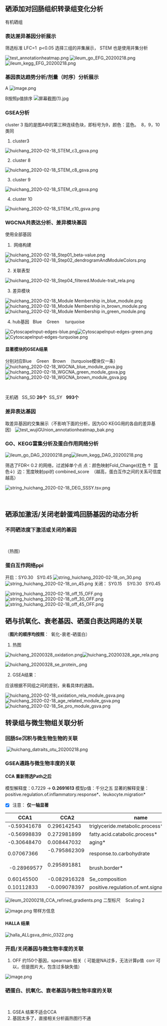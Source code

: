## 硒添加对回肠组织转录组变化分析
有机硒组
### 表达差异基因分析展示
筛选标准 LFC=1  p<0.05
选择三组的并集展示，
STEM 也是使用并集分析


![test_annotationheatmap.png](https://cdn.nlark.com/yuque/0/2020/png/713774/1585374444800-32d27f79-d3de-42f8-9dea-b285fc01781d.png#height=840&id=T2HOF&name=test_annotationheatmap.png&originHeight=840&originWidth=840&originalType=binary&ratio=1&size=92552&status=done&style=none&width=840)
![ileum_go_EFG_20200218.png](https://cdn.nlark.com/yuque/0/2020/png/713774/1586226143931-6e80d8fd-ecee-46ce-b520-3c74a5c15b10.png#height=1320&id=PSyQo&name=ileum_go_EFG_20200218.png&originHeight=1320&originWidth=1020&originalType=binary&ratio=1&size=40071&status=done&style=none&width=1020)![ileum_kegg_EFG_20200218.png](https://cdn.nlark.com/yuque/0/2020/png/713774/1586226151674-9774c749-5762-4b6c-bd9b-698d3538920b.png#height=1320&id=LnGRT&name=ileum_kegg_EFG_20200218.png&originHeight=1320&originWidth=1020&originalType=binary&ratio=1&size=31544&status=done&style=none&width=1020)


### 基因表达趋势分析/剂量（时序）分析展示
A
![image.png](https://cdn.nlark.com/yuque/0/2020/png/713774/1585653710351-0020dcbe-51f5-448c-ab67-ceb8436f74e7.png#height=63&id=D4zik&name=image.png&originHeight=125&originWidth=707&originalType=binary&ratio=1&size=16838&status=done&style=none&width=353.5)


B按照p值排序
![屏幕截图(1).jpg](https://cdn.nlark.com/yuque/0/2020/jpeg/713774/1585653591571-b40a126d-2d08-487b-83e3-64623466cb9c.jpeg#height=123&id=IHEQI&name=%E5%B1%8F%E5%B9%95%E6%88%AA%E5%9B%BE%281%29.jpg&originHeight=123&originWidth=686&originalType=binary&ratio=1&size=84963&status=done&style=none&width=686)


### GSEA分析
cluster 3 指的是图A中的第三种连续色块，即标号为9，颜色：蓝色。  8，9，10类同

1. cluster3

![huichang_2020-02-18_STEM_c3_gsva.png](https://cdn.nlark.com/yuque/0/2020/png/713774/1585374665771-736bbbe5-35d6-4d63-94b6-247bed9a360b.png#height=360&id=wXrDC&name=huichang_2020-02-18_STEM_c3_gsva.png&originHeight=1440&originWidth=1920&originalType=binary&ratio=1&size=31916&status=done&style=none&width=480)

2. cluster 8


![huichang_2020-02-18_STEM_c8_gsva.png](https://cdn.nlark.com/yuque/0/2020/png/713774/1585374691206-85955199-6db3-40ea-88a1-cb4d0bdd2fa3.png#height=360&id=U0aR4&name=huichang_2020-02-18_STEM_c8_gsva.png&originHeight=1440&originWidth=1920&originalType=binary&ratio=1&size=20455&status=done&style=none&width=480)

3. cluster 9

![huichang_2020-02-18_STEM_c9_gsva.png](https://cdn.nlark.com/yuque/0/2020/png/713774/1585374781453-2fe9e11b-8102-41c4-bf63-c14c841ac7ac.png#height=360&id=avzHU&name=huichang_2020-02-18_STEM_c9_gsva.png&originHeight=1440&originWidth=1920&originalType=binary&ratio=1&size=40196&status=done&style=none&width=480)

4. cluster 10

![huichang_2020-02-18_STEM_c10_gsva.png](https://cdn.nlark.com/yuque/0/2020/png/713774/1585374800935-f96eaa96-a724-4842-8936-159409fb5d1f.png#height=360&id=sW7jq&name=huichang_2020-02-18_STEM_c10_gsva.png&originHeight=1440&originWidth=1920&originalType=binary&ratio=1&size=52311&status=done&style=none&width=480)
### WGCNA共表达分析、差异模块基因
使用全部基因

1.  网络构建

![huichang_2020-02-18_Step01_beta-value.png](https://cdn.nlark.com/yuque/0/2020/png/713774/1585371974729-79ef9e1e-0fa2-4105-9595-3fa70af29c09.png#height=389&id=HwGi5&name=huichang_2020-02-18_Step01_beta-value.png&originHeight=480&originWidth=480&originalType=binary&ratio=1&size=6937&status=done&style=none&width=389)
![huichang_2020-02-18_Step02_dendrogramAndModuleColors.png](https://cdn.nlark.com/yuque/0/2020/png/713774/1585372005569-68592d82-4a89-41d9-8a19-e55b506bb131.png#height=296&id=aXFgR&name=huichang_2020-02-18_Step02_dendrogramAndModuleColors.png&originHeight=600&originWidth=800&originalType=binary&ratio=1&size=12074&status=done&style=none&width=395)

2. 关联表型

![huichang_2020-02-18_Step04_filtered.Module-trait_rela.png](https://cdn.nlark.com/yuque/0/2020/png/713774/1585372072877-1aeff5b0-d10b-41c3-b0ab-b43d49aa1687.png#height=366&id=HAAka&name=huichang_2020-02-18_Step04_filtered.Module-trait_rela.png&originHeight=720&originWidth=600&originalType=binary&ratio=1&size=7448&status=done&style=none&width=305)

3. 差异模块

![huichang_2020-02-18_Module Membership in_blue_module.png](https://cdn.nlark.com/yuque/0/2020/png/713774/1585372221336-5f3c4959-437a-4350-b210-87d49815b298.png#height=243&id=LqsIm&name=huichang_2020-02-18_Module%20Membership%20in_blue_module.png&originHeight=840&originWidth=840&originalType=binary&ratio=1&size=51289&status=done&style=none&width=243)![huichang_2020-02-18_Module Membership in_brown_module.png](https://cdn.nlark.com/yuque/0/2020/png/713774/1585372222175-42d14320-685e-4bac-9d21-b683ffa5aea3.png#height=234&id=A0N0D&name=huichang_2020-02-18_Module%20Membership%20in_brown_module.png&originHeight=840&originWidth=840&originalType=binary&ratio=1&size=38202&status=done&style=none&width=234)![huichang_2020-02-18_Module Membership in_green_module.png](https://cdn.nlark.com/yuque/0/2020/png/713774/1585372223042-40dce91b-0262-459f-8505-710e2a0bd138.png#height=237&id=pet6o&name=huichang_2020-02-18_Module%20Membership%20in_green_module.png&originHeight=840&originWidth=840&originalType=binary&ratio=1&size=49323&status=done&style=none&width=237)

4. hub基因   Blue    Green     turquoise

![CytoscapeInput-edges-blue.png](https://cdn.nlark.com/yuque/0/2020/png/713774/1585372766775-f6eb531b-106a-449a-a829-99a5214c8e53.png#height=239&id=iFjYJ&name=CytoscapeInput-edges-blue.png&originHeight=557&originWidth=995&originalType=binary&ratio=1&size=186473&status=done&style=none&width=427)![CytoscapeInput-edges-green.png](https://cdn.nlark.com/yuque/0/2020/png/713774/1585372802317-eaf2ff43-7041-4760-a22b-44a73f8d77fb.png#height=212&id=pj26j&name=CytoscapeInput-edges-green.png&originHeight=537&originWidth=1005&originalType=binary&ratio=1&size=99196&status=done&style=none&width=397)![CytoscapeInput-edges-turquoise.png](https://cdn.nlark.com/yuque/0/2020/png/713774/1585373017514-c59c6a86-29d9-42f3-a135-742c98aab85a.png#height=200&id=VAPWT&name=CytoscapeInput-edges-turquoise.png&originHeight=583&originWidth=1005&originalType=binary&ratio=1&size=338780&status=done&style=none&width=345)
​

#### 显著模块的GSEA结果
分别对应Blue    Green   Brown  （turquoise模块仅一条）
![huichang_2020-02-18_WGCNA_blue_module_gsva.jpg](https://cdn.nlark.com/yuque/0/2020/jpeg/713774/1585655965757-d4ebf21c-00c3-42f5-9523-ad931dfc547b.jpeg#height=373&id=DzUgz&name=huichang_2020-02-18_WGCNA_blue_module_gsva.jpg&originHeight=840&originWidth=840&originalType=binary&ratio=1&size=105158&status=done&style=none&width=373)![huichang_2020-02-18_WGCNA_green_module_gsva.jpg](https://cdn.nlark.com/yuque/0/2020/jpeg/713774/1585656003689-5f2b5c76-04b0-4a56-af18-da9f21654550.jpeg#height=359&id=EEQN5&name=huichang_2020-02-18_WGCNA_green_module_gsva.jpg&originHeight=840&originWidth=840&originalType=binary&ratio=1&size=120597&status=done&style=none&width=359)![huichang_2020-02-18_WGCNA_brown_module_gsva.jpg](https://cdn.nlark.com/yuque/0/2020/jpeg/713774/1585656039289-e45496a6-f011-42a6-83b8-271ee0ebb447.jpeg#height=349&id=tQgWk&name=huichang_2020-02-18_WGCNA_brown_module_gsva.jpg&originHeight=840&originWidth=840&originalType=binary&ratio=1&size=109990&status=done&style=none&width=349)
​

​

无机硒   SS_SD **26个**  SS_SY   **993个**
### 差异表达基因
取差异基因的交集展示（不影响下面的分析，因为GO KEGG用的各自的差异基因）
![test_wujiGUnion_annotationheatmap_bak.png](https://cdn.nlark.com/yuque/0/2020/png/713774/1585802224171-e6f982d7-d5f2-4720-8744-72ada5563f53.png#height=840&id=LtsH8&name=test_wujiGUnion_annotationheatmap_bak.png&originHeight=840&originWidth=840&originalType=binary&ratio=1&size=47098&status=done&style=none&width=840)
### GO、KEGG富集分析及蛋白作用网络分析
![ileum_go_DAG_20200218.png](https://cdn.nlark.com/yuque/0/2020/png/713774/1585373257446-abfd133e-98af-493d-8cf5-b64b8ac65d3b.png#height=475&id=kvIf4&name=ileum_go_DAG_20200218.png&originHeight=1320&originWidth=1020&originalType=binary&ratio=1&size=36267&status=done&style=none&width=367)![ileum_kegg_DAG_20200218.png](https://cdn.nlark.com/yuque/0/2020/png/713774/1585373267225-b2f26355-6d82-4c2a-91fc-b83fb0b01e0d.png#height=476&id=Rr5QY&name=ileum_kegg_DAG_20200218.png&originHeight=1320&originWidth=1020&originalType=binary&ratio=1&size=21992&status=done&style=none&width=368)


 筛选了FDR< 0.2 的网络，过滤掉单个点
点：颜色映射Fold_Change(红色 ↑  蓝色↓) 
边：宽度映射ppi的 combined_score  （越高，蛋白互作之间的关系可信度越高）
​

![string_huichang_2020-02-18_DEG_SSSY.tsv.png](https://cdn.nlark.com/yuque/0/2020/png/713774/1585543343804-ce3eb8ce-568a-4ca0-bcc6-0762589d7081.png#height=672&id=OAJfW&name=string_huichang_2020-02-18_DEG_SSSY.tsv.png&originHeight=672&originWidth=1290&originalType=binary&ratio=1&size=105641&status=done&style=none&width=1290)
​

​

## 硒添加激活/关闭老龄蛋鸡回肠基因的动态分析
### 不同硒浓度下激活或关闭的基因
​

（热图）
​

### 蛋白互作网络ppi
开启：SY0.30   SY0.45
![string_huichang_2020-02-18_on_30.png](https://cdn.nlark.com/yuque/0/2020/png/713774/1585544335496-d971f143-46f5-4ae7-90da-f51b059adb2a.png#height=123&id=qrgHz&name=string_huichang_2020-02-18_on_30.png&originHeight=1511&originWidth=4338&originalType=binary&ratio=1&size=146375&status=done&style=none&width=353)![string_huichang_2020-02-18_on_45.png](https://cdn.nlark.com/yuque/0/2020/png/713774/1585544346670-9ab8486e-e70b-4579-a959-063db1a69e01.png#height=219&id=bAnfi&name=string_huichang_2020-02-18_on_45.png&originHeight=2733&originWidth=4333&originalType=binary&ratio=1&size=404129&status=done&style=none&width=347)
关闭： SY0.15    SY0.30   SY0.45
​

![string_huichang_2020-02-18_off_15_OFF.png](https://cdn.nlark.com/yuque/0/2020/png/713774/1585544412083-f1eb1e3c-06c8-4764-863c-6518a6f7905f.png#height=303&id=evktG&name=string_huichang_2020-02-18_off_15_OFF.png&originHeight=2911&originWidth=4333&originalType=binary&ratio=1&size=691739&status=done&style=none&width=451)![string_huichang_2020-02-18_off_30_OFF.png](https://cdn.nlark.com/yuque/0/2020/png/713774/1585544407127-2e4bdde3-8e06-4fb4-aff8-1add901beac3.png#height=224&id=bIRkL&name=string_huichang_2020-02-18_off_30_OFF.png&originHeight=2382&originWidth=4338&originalType=binary&ratio=1&size=229379&status=done&style=none&width=408)![string_huichang_2020-02-18_off_45_OFF.png](https://cdn.nlark.com/yuque/0/2020/png/713774/1585544416232-f0650f92-b3fd-4f28-81cb-2a65c555cad9.png#height=301&id=PBGt1&name=string_huichang_2020-02-18_off_45_OFF.png&originHeight=3124&originWidth=4333&originalType=binary&ratio=1&size=583938&status=done&style=none&width=418)
## 硒与抗氧化、衰老基因、硒蛋白表达网路的关联
（**图片的顺序均按照**：  氧化-衰老-硒蛋白）

1. 热图

![huichang_20200328_oxidation.png](https://cdn.nlark.com/yuque/0/2020/png/713774/1585383044118-8a9ecb65-530a-441b-81b8-e1a50b29d013.png#height=347&id=eiwh3&name=huichang_20200328_oxidation.png&originHeight=564&originWidth=559&originalType=binary&ratio=1&size=57961&status=done&style=none&width=344)![huichang_20200328_age_rela.png](https://cdn.nlark.com/yuque/0/2020/png/713774/1585383057939-9df9a02f-3cc4-458f-a5c5-b11376c9a617.png#height=344&id=fsMTT&name=huichang_20200328_age_rela.png&originHeight=555&originWidth=632&originalType=binary&ratio=1&size=57509&status=done&style=none&width=392)


![huichang_20200328_se_protein_.png](https://cdn.nlark.com/yuque/0/2020/png/713774/1585382743089-342b3906-7e09-417c-a2a7-279711e2fbbf.png#height=291&id=TClaV&name=huichang_20200328_se_protein_.png&originHeight=607&originWidth=825&originalType=binary&ratio=1&size=17754&status=done&style=none&width=396)

2. GSEA结果：

应该根据不同组之间的差别，来看具体的通路。


![huichang_2020-02-18_oxidation_rela_module_gsva.png](https://cdn.nlark.com/yuque/0/2020/png/713774/1585373607530-ea8e2260-fae8-4a5c-9a06-add35e38c1ab.png#height=361&id=vOSvI&name=huichang_2020-02-18_oxidation_rela_module_gsva.png&originHeight=840&originWidth=1200&originalType=binary&ratio=1&size=25385&status=done&style=none&width=515)![huichang_2020-02-18_age_related_module_gsva.png](https://cdn.nlark.com/yuque/0/2020/png/713774/1585373585108-7cae8eb8-d446-4c44-a93f-741380afcefc.png#height=317&id=SAJbI&name=huichang_2020-02-18_age_related_module_gsva.png&originHeight=840&originWidth=1200&originalType=binary&ratio=1&size=13923&status=done&style=none&width=453)![huichang_2020-02-18_Se_pro_module_gsva.png](https://cdn.nlark.com/yuque/0/2020/png/713774/1585382154270-8952cdd5-c9da-4c3e-b805-beb2c03f923d.png#height=313&id=Y4kxS&name=huichang_2020-02-18_Se_pro_module_gsva.png&originHeight=840&originWidth=1200&originalType=binary&ratio=1&size=21462&status=done&style=none&width=447)
## 转录组与微生物组关联分析
### 回肠Se沉积与微生物生物的关联
 ![huichang_datraits_otu_20200218.png](https://cdn.nlark.com/yuque/0/2020/png/713774/1585381728819-9b45783c-1f36-4c55-b67f-346434934d70.png#height=519&id=p7113&name=huichang_datraits_otu_20200218.png&originHeight=1019&originWidth=1044&originalType=binary&ratio=1&size=60965&status=done&style=none&width=532)
### GSEA通路与微生物丰度的关联
#### CCA 重新筛选Path之后
模型解释度：0.7229 -> **0.2691613**
模型p值：千分之五
显著的解释变量：positive.regulation.of.inflammatory.response*、leukocyte.migration*

- [x] 注意： **仅一轴显著**






| **CCA1** |   CCA2 | name |
| --- | --- | --- |
| -0.59341678 | 0.296142543 | triglyceride.metabolic.process* |
| -0.56998839  | 0.272981899  | fatty.acid.catabolic.process* |
| -0.30648470  | 0.008447032 | aging* |
| 0.07067366  | -0.795862309   | response.to.carbohydrate |
|  -0.28969577 | 0.295891881                      | brush.border* |
| 0.60145500 | -0.082916328 | Se_composition |
| 0.10112833 | -0.009078397  | positive.regulation.of.wnt.signaling.pathway |



![ileum_20200218_CCA_refined_gradients.png](https://cdn.nlark.com/yuque/0/2020/png/713774/1585389251772-6f962198-f075-44fb-ab16-d86bf01da46d.png#height=1373&id=XBOQU&name=ileum_20200218_CCA_refined_gradients.png&originHeight=1373&originWidth=1403&originalType=binary&ratio=1&size=35609&status=done&style=none&width=1403)
二型标尺    Scaling 2




![image.png](https://cdn.nlark.com/yuque/0/2020/png/713774/1585388045406-d8d7048b-af72-4158-8579-5c04bcf26af3.png#height=408&id=Zm1wd&name=image.png&originHeight=815&originWidth=938&originalType=binary&ratio=1&size=108901&status=done&style=none&width=469)
带样方信息


#### HALLA 结果
![halla_ALLgsva_dmic_0322.png](https://cdn.nlark.com/yuque/0/2020/png/713774/1585389423631-5a381950-d9a0-4e67-8ca3-2bfd76e8f983.png#height=484&id=AyVg1&name=halla_ALLgsva_dmic_0322.png&originHeight=1090&originWidth=1367&originalType=binary&ratio=1&size=29443&status=done&style=none&width=607)
### 开启/关闭基因与微生物丰度的关联

1. OFF 约150个基因，spearman 相关（ 可能是NA过多，无法计算p值  corr 可以，但是图片大，包含过多缺失值）

![image.png](https://cdn.nlark.com/yuque/0/2020/png/713774/1585536539841-514ecceb-3faf-460a-8f42-e6a6b134c70e.png#height=442&id=YceU3&name=image.png&originHeight=884&originWidth=1049&originalType=binary&ratio=1&size=162877&status=done&style=none&width=524.5)
### 硒蛋白、抗氧化、衰老基因与微生物丰度的关联
​


1. GSEA 结果不适合CCA
1. 基因太多了，直接相关分析画热图行不通
